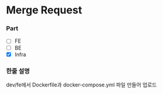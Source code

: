 # Merge Request

### Part
- [ ] FE
- [ ] BE
- [x] Infra

### 한줄 설명
dev/fe에서 Dockerfile과 docker-compose.yml 파일 만들어 업로드
